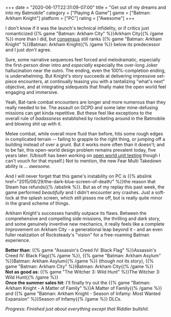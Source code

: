 +++
date = "2020-06-17T22:31:09-07:00"
title = "Get out of my dreams and into my Batmobile"
category = ["Playing A Game"]
game = ["Batman: Arkham Knight"]
platform = ["PC"]
rating = ["Awesome"]
+++

I don't know if it was the launch's technical infidelity, or if critics just romanticized {{% game "Batman: Arkham City" %}}Arkham City{{% /game %}} more than I did, but <a href="https://opencritic.com/game/1383/batman-arkham-knight">consensus</a> still ranks {{% game "Batman: Arkham Knight" %}}Batman: Arkham Knight{{% /game %}} below its predecessor and I just <i>don't</i> agree.

Sure, some narrative sequences feel forced and melodramatic, especially the first-person diner intro and <i>especially</i> especially the over-long Joker hallucination near the outro.  The ending, even the 100%-completion ending, is underwhelming.  But Knight's story succeeds at delivering impressive set-piece encounters, at continually teasing you with a tantalizing "what's next" objective, and at integrating sidequests that finally make the open world feel engaging and immersive.

Yeah, Bat-tank combat encounters are longer and more numerous than they really needed to be.  The assault on GCPD and some later mine-defusing missions can get kinda repetitive.  But these feel like exceptions to the overall rule of <i>badassness</i> established by rocketing around in the Batmobile and blowing shit up with it.

Melee combat, while overall more fluid than before, hits some rough edges in complicated terrain -- failing to grapple to the right thing, or jumping off a building instead of over a grunt.  But it works more often than it doesn't; and to be fair, this open-world design problem remains prevalent today, five years later.  (Ubisoft has been working on <a href="https://www.youtube.com/watch?v=VVq_hgaX8MQ">open world unit testing</a> though I can't vouch for that myself.)  Not to mention, the new Fear Multi Takedown ability is ... <i>awesome</i>.

And I will never forget that this game's instability on PC is {{% abslink href="2015/06/29/the-dark-blue-screen-of-death/" %}}the reason that Steam has refunds{{% /abslink %}}.  But as of my replay this past week, the game performed <i>beautifully</i> and I didn't encounter any crashes.  Just a soft-lock at the splash screen, which still pisses me off, but is really quite minor in the grand scheme of things.

Arkham Knight's successes handily outpace its flaws.  Between the comprehensive and compelling side missions, the thrilling and <i>dark</i> story, and some genuinely inventive new mechanics, it really feels like a complete improvement on Arkham City - a generational leap beyond it - and an even fuller realization of Rocksteady's "vision" for a free-roaming Batman experience.

<b>Better than</b>: {{% game "Assassin's Creed IV: Black Flag" %}}Assassin's Creed IV: Black Flag{{% /game %}}, {{% game "Batman: Arkham Asylum" %}}Batman: Arkham Asylum{{% /game %}} (though not its story), {{% game "Batman: Arkham City" %}}Batman: Arkham City{{% /game %}}  
<b>Not as good as</b>: {{% game "The Witcher 3: Wild Hunt" %}}The Witcher 3: Wild Hunt{{% /game %}}  
<b>Once the summer sales hit</b>: I'll finally try out the {{% game "Batman: Arkham Knight - A Matter of Family" %}}A Matter of Family{{% /game %}} and {{% game "Batman: Arkham Knight - Season of Infamy: Most Wanted Expansion" %}}Season of Infamy{{% /game %}} DLCs.

<i>Progress: Finished just about everything except that Riddler bullshit.</i>
